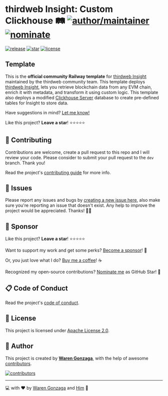 # thirdweb Insight: Custom Clickhouse 🛤️ [![author/maintainer](https://img.shields.io/badge/by-Waren%20Gonzaga-016eea.svg?logo=github&labelColor=181717&longCache=true&style=flat-square)](https://warengonzaga.com) [![nominate](https://img.shields.io/badge/nominate-%20@warengonzaga%20as%20GitHub%20Star-yellow.svg?logo=github&labelColor=181717&longCache=true&style=flat-square)](https://stars.github.com/nominate)

[![release](https://img.shields.io/github/release/warengonzaga/thirdweb-insight-clickhouse-railway.svg?logo=github&labelColor=181717&color=green&style=flat-square)](https://github.com/warengonzaga/thirdweb-insight-clickhouse-railway/releases) [![star](https://img.shields.io/github/stars/warengonzaga/thirdweb-insight-clickhouse-railway.svg?&logo=github&labelColor=181717&color=yellow&style=flat-square)](https://github.com/warengonzaga/thirdweb-insight-clickhouse-railway/stargazers) [![license](https://img.shields.io/github/license/warengonzaga/thirdweb-insight-clickhouse-railway.svg?&logo=github&labelColor=181717&style=flat-square)](https://github.com/warengonzaga/thirdweb-insight-clickhouse-railway/blob/main/license)

## Template

This is the **official community Railway template** for [thirdweb Insight](https://thirdweb.com/insight) maintained by the thirdweb community team. This template deploys [thirdweb Insight](https://hub.docker.com/r/thirdweb/insight), lets you retrieve blockchain data from any EVM chain, enrich it with metadata, and transform it using custom logic. This template also deploys a modified [Clickhouse Server](https://github.com/warengonzaga/thirdweb-insight-clickhouse-railway) database to create pre-defined tables for Insight to store data.

Have suggestions in mind? [Let me know!](https://github.com/warengonzaga/thirdweb-insight-clickhouse-railway/issues)

Like this project? **Leave a star**! ⭐⭐⭐⭐⭐

## 🎯 Contributing

Contributions are welcome, create a pull request to this repo and I will review your code. Please consider to submit your pull request to the `dev` branch. Thank you!

Read the project's [contributing guide](./contributing.md) for more info.

## 🐛 Issues

Please report any issues and bugs by [creating a new issue here](https://github.com/warengonzaga/thirdweb-insight-clickhouse-railway/issues/new/choose), also make sure you're reporting an issue that doesn't exist. Any help to improve the project would be appreciated. Thanks! 🙏✨

## 🙏 Sponsor

Like this project? **Leave a star**! ⭐⭐⭐⭐⭐

Want to support my work and get some perks? [Become a sponsor](https://github.com/sponsors/warengonzaga)! 💖

Or, you just love what I do? [Buy me a coffee](https://buymeacoffee.com/warengonzaga)! ☕

Recognized my open-source contributions? [Nominate me](https://stars.github.com/nominate) as GitHub Star! 💫

## 📋 Code of Conduct

Read the project's [code of conduct](./code_of_conduct.md).

## 📃 License

This project is licensed under [Apache License 2.0](https://opensource.org/licenses/Apache-2.0).

## 📝 Author

This project is created by **[Waren Gonzaga](https://github.com/warengonzaga)**, with the help of awesome [contributors](https://github.com/warengonzaga/thirdweb-insight-clickhouse-railway/graphs/contributors).

[![contributors](https://contrib.rocks/image?repo=warengonzaga/thirdweb-insight-clickhouse-railway)](https://github.com/warengonzaga/thirdweb-insight-clickhouse-railway/graphs/contributors)

---

💻 with ❤️ by [Waren Gonzaga](https://warengonzaga.com) and [Him](https://www.youtube.com/watch?v=HHrxS4diLew&t=44s) 🙏
